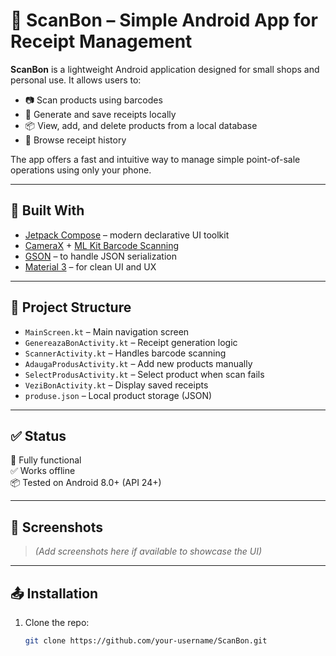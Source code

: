 # 🧾 ScanBon – Simple Android App for Receipt Management

**ScanBon** is a lightweight Android application designed for small shops and personal use. It allows users to:

- 📷 Scan products using barcodes  
- 🧾 Generate and save receipts locally  
- 📦 View, add, and delete products from a local database  
- 📂 Browse receipt history  

The app offers a fast and intuitive way to manage simple point-of-sale operations using only your phone.

---

## 🔧 Built With

- [Jetpack Compose](https://developer.android.com/jetpack/compose) – modern declarative UI toolkit  
- [CameraX](https://developer.android.com/training/camerax) + [ML Kit Barcode Scanning](https://developers.google.com/ml-kit/vision/barcode-scanning)  
- [GSON](https://github.com/google/gson) – to handle JSON serialization  
- [Material 3](https://m3.material.io/) – for clean UI and UX

---

## 📁 Project Structure

- `MainScreen.kt` – Main navigation screen  
- `GenereazaBonActivity.kt` – Receipt generation logic  
- `ScannerActivity.kt` – Handles barcode scanning  
- `AdaugaProdusActivity.kt` – Add new products manually  
- `SelectProdusActivity.kt` – Select product when scan fails  
- `VeziBonActivity.kt` – Display saved receipts  
- `produse.json` – Local product storage (JSON)

---

## ✅ Status

📱 Fully functional  
✅ Works offline  
📦 Tested on Android 8.0+ (API 24+)

---

## 📸 Screenshots

> *(Add screenshots here if available to showcase the UI)*

---

## 📤 Installation

1. Clone the repo:
   ```bash
   git clone https://github.com/your-username/ScanBon.git
